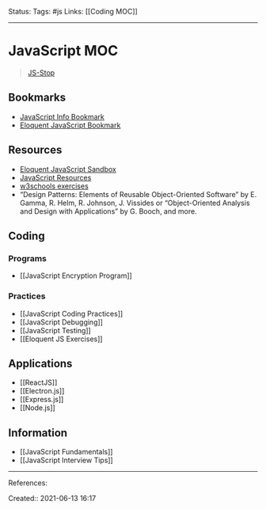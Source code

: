 Status:
Tags: #js
Links: [[Coding MOC]]
___
# JavaScript MOC
> [JS-Stop](https://www.notion.so/leosnotionn/JS-Stop-13b4ebee203b46ad9c4e65fa7cfadb63)
## Bookmarks
- [JavaScript Info Bookmark](https://javascript.info/object)
- [Eloquent JavaScript Bookmark](https://eloquentjavascript.net/06_object.html)
## Resources
- [Eloquent JavaScript Sandbox](https://eloquentjavascript.net/code/)
- [JavaScript Resources](https://javascript.info/manuals-specifications)
- [w3schools exercises](https://www.w3schools.com/js/exercise_js.asp?filename=exercise_js_array_methods3)
- “Design Patterns: Elements of Reusable Object-Oriented Software” by E. Gamma, R. Helm, R. Johnson, J. Vissides or “Object-Oriented Analysis and Design with Applications” by G. Booch, and more.
## Coding
### Programs
- [[JavaScript Encryption Program]]
### Practices
- [[JavaScript Coding Practices]]
- [[JavaScript Debugging]]
- [[JavaScript Testing]]
- [[Eloquent JS Exercises]]
## Applications
- [[ReactJS]]
- [[Electron.js]]
- [[Express.js]]
- [[Node.js]]
## Information
- [[JavaScript Fundamentals]]
- [[JavaScript Interview Tips]]
___
References:

Created:: 2021-06-13 16:17
